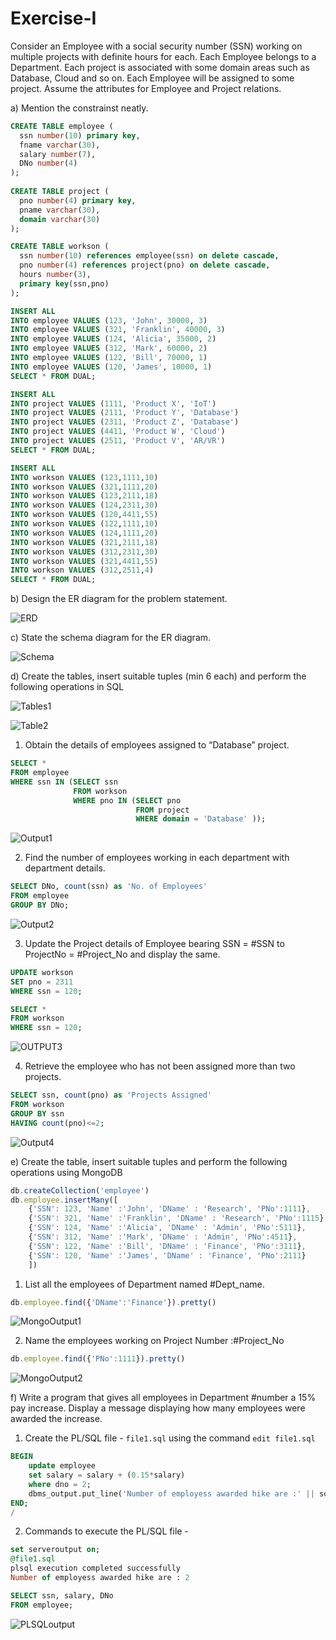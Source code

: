 # Exercise-I
Consider an Employee with a social security number (SSN) working on multiple projects with definite hours for each. Each Employee belongs to a Department. Each project is associated with
some domain areas such as Database, Cloud and so on. Each Employee will be assigned to some project. Assume the attributes for Employee and Project relations. 

a) Mention the constrainst neatly.

```sql
CREATE TABLE employee (
  ssn number(10) primary key,
  fname varchar(30),
  salary number(7),
  DNo number(4)
);
  
CREATE TABLE project (
  pno number(4) primary key,
  pname varchar(30),
  domain varchar(30)
);

CREATE TABLE workson (
  ssn number(10) references employee(ssn) on delete cascade,
  pno number(4) references project(pno) on delete cascade,
  hours number(3),
  primary key(ssn,pno)
);

INSERT ALL
INTO employee VALUES (123, 'John', 30000, 3)
INTO employee VALUES (321, 'Franklin', 40000, 3)
INTO employee VALUES (124, 'Alicia', 35000, 2)
INTO employee VALUES (312, 'Mark', 60000, 2)
INTO employee VALUES (122, 'Bill', 70000, 1)
INTO employee VALUES (120, 'James', 10000, 1)
SELECT * FROM DUAL;

INSERT ALL 
INTO project VALUES (1111, 'Product X', 'IoT')
INTO project VALUES (2111, 'Product Y', 'Database')
INTO project VALUES (2311, 'Product Z', 'Database')
INTO project VALUES (4411, 'Product W', 'Cloud')
INTO project VALUES (2511, 'Product V', 'AR/VR')
SELECT * FROM DUAL;

INSERT ALL
INTO workson VALUES (123,1111,10)
INTO workson VALUES (321,1111,20)
INTO workson VALUES (123,2111,18)
INTO workson VALUES (124,2311,30)
INTO workson VALUES (120,4411,55)
INTO workson VALUES (122,1111,10)
INTO workson VALUES (124,1111,20)
INTO workson VALUES (321,2111,18)
INTO workson VALUES (312,2311,30)
INTO workson VALUES (321,4411,55)
INTO workson VALUES (312,2511,4)
SELECT * FROM DUAL;

```



b) Design the ER diagram for the problem statement.

![ERD](https://user-images.githubusercontent.com/67141217/212472698-b4a114c0-9013-41f4-9686-7c308daeee39.png)

c) State the schema diagram for the ER diagram. 

![Schema](https://user-images.githubusercontent.com/67141217/212472632-70f8ed97-48a0-4716-b7bb-e827df2ec33c.png)

d) Create the tables, insert suitable tuples (min 6 each) and perform the following operations in SQL

![Tables1](https://user-images.githubusercontent.com/67141217/212472796-c3a00fc6-e486-410e-a624-15f04c0178b2.png)

![Table2](https://user-images.githubusercontent.com/67141217/212473157-4fe4f740-8745-4a3e-91ec-247865f48cce.png)

 1. Obtain the details of employees assigned to “Database” project.

```sql 
SELECT *
FROM employee
WHERE ssn IN (SELECT ssn
              FROM workson
              WHERE pno IN (SELECT pno
                            FROM project
                            WHERE domain = 'Database' ));
```

![Output1](https://user-images.githubusercontent.com/67141217/212472893-6279c293-84f0-425c-b3ed-4a55f31cfdf3.png)

 2. Find the number of employees working in each department with department details.

```sql
SELECT DNo, count(ssn) as 'No. of Employees'
FROM employee
GROUP BY DNo;
```
![Output2](https://user-images.githubusercontent.com/67141217/212472969-35951b10-f402-4161-9a9a-7cafdc0b9f29.png)

 3. Update the Project details of Employee bearing SSN = #SSN to ProjectNo = #Project_No and display the same.

```sql
UPDATE workson
SET pno = 2311
WHERE ssn = 120;

SELECT *
FROM workson 
WHERE ssn = 120;
```

![OUTPUT3](https://user-images.githubusercontent.com/67141217/212473257-3df24579-fbce-4d17-a5fd-8d3586dde446.png)


 4. Retrieve the employee who has not been assigned more than two projects.
 
 ```sql
 SELECT ssn, count(pno) as 'Projects Assigned'
FROM workson
GROUP BY ssn
HAVING count(pno)<=2;
 ```
 
 ![Output4](https://user-images.githubusercontent.com/67141217/212473313-81f25f9a-91fa-4a2e-ac23-420a9a845e6a.png)

 
e) Create the table, insert suitable tuples and perform the following operations using MongoDB

```javascript
db.createCollection('employee')
db.employee.insertMany([
    {'SSN': 123, 'Name' :'John', 'DName' : 'Research', 'PNo':1111},
    {'SSN': 321, 'Name' :'Franklin', 'DName' : 'Research', 'PNo':1115},
    {'SSN': 124, 'Name' :'Alicia', 'DName' : 'Admin', 'PNo':5111},
    {'SSN': 312, 'Name' :'Mark', 'DName' : 'Admin', 'PNo':4511},
    {'SSN': 122, 'Name' :'Bill', 'DName' : 'Finance', 'PNo':3111},
    {'SSN': 120, 'Name' :'James', 'DName' : 'Finance', 'PNo':2111}
    ])
```


1. List all the employees of Department named #Dept_name.

```javascript
db.employee.find({'DName':'Finance'}).pretty()
```

![MongoOutput1](https://user-images.githubusercontent.com/67141217/212474928-773a09b4-496a-4500-8930-511a7b59e3b1.png)

2. Name the employees working on Project Number :#Project_No

```javascript
db.employee.find({'PNo':1111}).pretty()
```

![MongoOutput2](https://user-images.githubusercontent.com/67141217/212474966-e457f2e9-0be0-412a-afc8-9ee452ca4f27.png)

f) Write a program that gives all employees in Department #number a 15% pay increase. Display a message displaying how many employees were awarded the increase.

1. Create the PL/SQL file - ```file1.sql``` using the command ```edit file1.sql```

```sql
BEGIN
    update employee
    set salary = salary + (0.15*salary)
    where dno = 2;
    dbms_output.put_line('Number of employess awarded hike are :' || sql%rowcount);
END;
/
```

2. Commands to execute the PL/SQL file -

```sql
set serveroutput on;
@file1.sql
plsql execution completed successfully
Number of employess awarded hike are : 2

SELECT ssn, salary, DNo
FROM employee;
```

![PLSQLoutput](https://user-images.githubusercontent.com/67141217/212475529-a6c0286c-2e8b-4469-aa31-89148d5b92f5.png)

